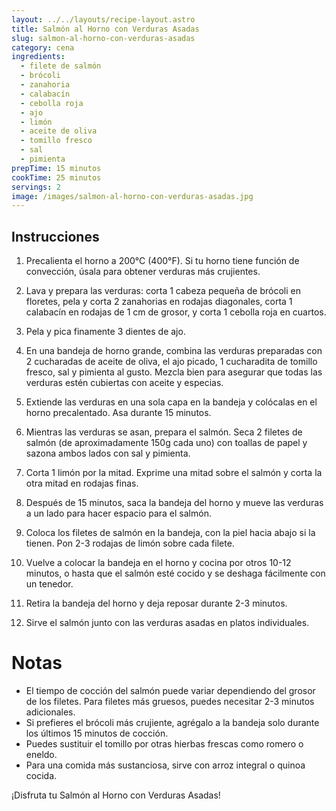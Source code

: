 ```yaml
---
layout: ../../layouts/recipe-layout.astro
title: Salmón al Horno con Verduras Asadas
slug: salmon-al-horno-con-verduras-asadas
category: cena
ingredients:
  - filete de salmón
  - brócoli
  - zanahoria
  - calabacín
  - cebolla roja
  - ajo
  - limón
  - aceite de oliva
  - tomillo fresco
  - sal
  - pimienta
prepTime: 15 minutos
cookTime: 25 minutos
servings: 2
image: /images/salmon-al-horno-con-verduras-asadas.jpg
---
```


## Instrucciones

1. Precalienta el horno a 200°C (400°F). Si tu horno tiene función de convección, úsala para obtener verduras más crujientes.

2. Lava y prepara las verduras: corta 1 cabeza pequeña de brócoli en floretes, pela y corta 2 zanahorias en rodajas diagonales, corta 1 calabacín en rodajas de 1 cm de grosor, y corta 1 cebolla roja en cuartos.

3. Pela y pica finamente 3 dientes de ajo.

4. En una bandeja de horno grande, combina las verduras preparadas con 2 cucharadas de aceite de oliva, el ajo picado, 1 cucharadita de tomillo fresco, sal y pimienta al gusto. Mezcla bien para asegurar que todas las verduras estén cubiertas con aceite y especias.

5. Extiende las verduras en una sola capa en la bandeja y colócalas en el horno precalentado. Asa durante 15 minutos.

6. Mientras las verduras se asan, prepara el salmón. Seca 2 filetes de salmón (de aproximadamente 150g cada uno) con toallas de papel y sazona ambos lados con sal y pimienta.

7. Corta 1 limón por la mitad. Exprime una mitad sobre el salmón y corta la otra mitad en rodajas finas.

8. Después de 15 minutos, saca la bandeja del horno y mueve las verduras a un lado para hacer espacio para el salmón.

9. Coloca los filetes de salmón en la bandeja, con la piel hacia abajo si la tienen. Pon 2-3 rodajas de limón sobre cada filete.

10. Vuelve a colocar la bandeja en el horno y cocina por otros 10-12 minutos, o hasta que el salmón esté cocido y se deshaga fácilmente con un tenedor.

11. Retira la bandeja del horno y deja reposar durante 2-3 minutos.

12. Sirve el salmón junto con las verduras asadas en platos individuales.

# Notas

- El tiempo de cocción del salmón puede variar dependiendo del grosor de los filetes. Para filetes más gruesos, puedes necesitar 2-3 minutos adicionales.
- Si prefieres el brócoli más crujiente, agrégalo a la bandeja solo durante los últimos 15 minutos de cocción.
- Puedes sustituir el tomillo por otras hierbas frescas como romero o eneldo.
- Para una comida más sustanciosa, sirve con arroz integral o quinoa cocida.

¡Disfruta tu Salmón al Horno con Verduras Asadas!
